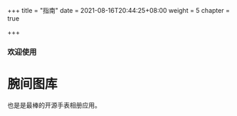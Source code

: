 +++
title = "指南"
date = 2021-08-16T20:44:25+08:00
weight = 5
chapter = true

+++

### 欢迎使用

# 腕间图库

也是是最棒的开源手表相册应用。
